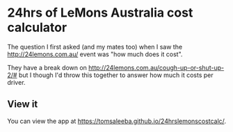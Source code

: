 # 24hrs of LeMons Australia cost calculator
The question I first asked (and my mates too) when I saw the http://24lemons.com.au/ event was "how much does it cost".

They have a break down on http://24lemons.com.au/cough-up-or-shut-up-2/# but I though I'd throw this together to answer
how much it costs per driver.

## View it
You can view the app at https://tomsaleeba.github.io/24hrslemonscostcalc/.
